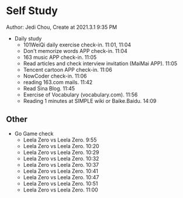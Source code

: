 # Self Study

Author: Jedi Chou, Create at 2021.3.1 9:35 PM

* Daily study
  * 101WeiQi daily exercise check-in. 11:01, 11:04
  * Don't memorize words APP check-in. 11:04
  * 163 music APP check-in. 11:05
  * Read articles and check interview invitation (MaiMai APP). 11:05
  * Tencent cartoon APP check-in. 11:06
  * NowCoder check-in. 11:06
  * reading 163.com mails. 11:42
  * Read Sina Blog. 11:45
  * Exercise of Vocabulary (vocabulary.com). 11:56
  * Reading 1 minutes at SIMPLE wiki or Baike.Baidu. 14:09

## Other

* Go Game check
  * Leela Zero vs Leela Zero. 9:55
  * Leela Zero vs Leela Zero. 10:20
  * Leela Zero vs Leela Zero. 10:29
  * Leela Zero vs Leela Zero. 10:32
  * Leela Zero vs Leela Zero. 10:37
  * Leela Zero vs Leela Zero. 10:41
  * Leela Zero vs Leela Zero. 10:47
  * Leela Zero vs Leela Zero. 10:51
  * Leela Zero vs Leela Zero. 11:00
